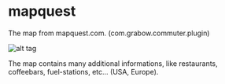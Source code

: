 # mapquest
The map from mapquest.com. (com.grabow.commuter.plugin)

![alt tag](http://upload.wikimedia.org/wikipedia/en/f/f8/Mapquestlogonew.png)

The map contains many additional informations, like restaurants, coffeebars, fuel-stations, etc... (USA, Europe). 
